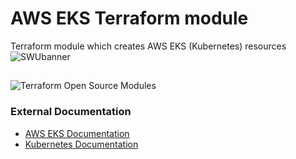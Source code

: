 # AWS EKS Terraform module

Terraform module which creates AWS EKS (Kubernetes) resources
 ![SWUbanner](https://i1.wp.com/blog.knoldus.com/wp-content/uploads/2020/06/image-4.png?fit=803%2C287&ssl=1&is-pending-load=1)
 
 ##

![Terraform Open Source Modules](https://docs.cloudposse.com/images/terraform-open-source-modules.svg)

### External Documentation

- [AWS EKS Documentation](https://docs.aws.amazon.com/eks/latest/userguide/getting-started.html)
- [Kubernetes Documentation](https://kubernetes.io/docs/home/)



